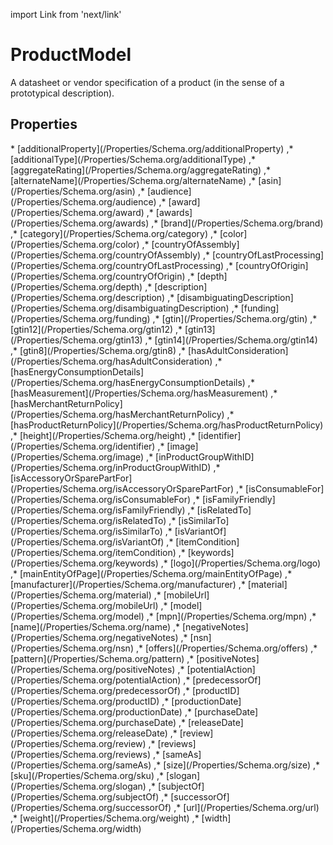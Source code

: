 import Link from 'next/link'

# ProductModel

A datasheet or vendor specification of a product (in the sense of a prototypical description).

## Properties

<Grid>
* [additionalProperty](/Properties/Schema.org/additionalProperty)
,* [additionalType](/Properties/Schema.org/additionalType)
,* [aggregateRating](/Properties/Schema.org/aggregateRating)
,* [alternateName](/Properties/Schema.org/alternateName)
,* [asin](/Properties/Schema.org/asin)
,* [audience](/Properties/Schema.org/audience)
,* [award](/Properties/Schema.org/award)
,* [awards](/Properties/Schema.org/awards)
,* [brand](/Properties/Schema.org/brand)
,* [category](/Properties/Schema.org/category)
,* [color](/Properties/Schema.org/color)
,* [countryOfAssembly](/Properties/Schema.org/countryOfAssembly)
,* [countryOfLastProcessing](/Properties/Schema.org/countryOfLastProcessing)
,* [countryOfOrigin](/Properties/Schema.org/countryOfOrigin)
,* [depth](/Properties/Schema.org/depth)
,* [description](/Properties/Schema.org/description)
,* [disambiguatingDescription](/Properties/Schema.org/disambiguatingDescription)
,* [funding](/Properties/Schema.org/funding)
,* [gtin](/Properties/Schema.org/gtin)
,* [gtin12](/Properties/Schema.org/gtin12)
,* [gtin13](/Properties/Schema.org/gtin13)
,* [gtin14](/Properties/Schema.org/gtin14)
,* [gtin8](/Properties/Schema.org/gtin8)
,* [hasAdultConsideration](/Properties/Schema.org/hasAdultConsideration)
,* [hasEnergyConsumptionDetails](/Properties/Schema.org/hasEnergyConsumptionDetails)
,* [hasMeasurement](/Properties/Schema.org/hasMeasurement)
,* [hasMerchantReturnPolicy](/Properties/Schema.org/hasMerchantReturnPolicy)
,* [hasProductReturnPolicy](/Properties/Schema.org/hasProductReturnPolicy)
,* [height](/Properties/Schema.org/height)
,* [identifier](/Properties/Schema.org/identifier)
,* [image](/Properties/Schema.org/image)
,* [inProductGroupWithID](/Properties/Schema.org/inProductGroupWithID)
,* [isAccessoryOrSparePartFor](/Properties/Schema.org/isAccessoryOrSparePartFor)
,* [isConsumableFor](/Properties/Schema.org/isConsumableFor)
,* [isFamilyFriendly](/Properties/Schema.org/isFamilyFriendly)
,* [isRelatedTo](/Properties/Schema.org/isRelatedTo)
,* [isSimilarTo](/Properties/Schema.org/isSimilarTo)
,* [isVariantOf](/Properties/Schema.org/isVariantOf)
,* [itemCondition](/Properties/Schema.org/itemCondition)
,* [keywords](/Properties/Schema.org/keywords)
,* [logo](/Properties/Schema.org/logo)
,* [mainEntityOfPage](/Properties/Schema.org/mainEntityOfPage)
,* [manufacturer](/Properties/Schema.org/manufacturer)
,* [material](/Properties/Schema.org/material)
,* [mobileUrl](/Properties/Schema.org/mobileUrl)
,* [model](/Properties/Schema.org/model)
,* [mpn](/Properties/Schema.org/mpn)
,* [name](/Properties/Schema.org/name)
,* [negativeNotes](/Properties/Schema.org/negativeNotes)
,* [nsn](/Properties/Schema.org/nsn)
,* [offers](/Properties/Schema.org/offers)
,* [pattern](/Properties/Schema.org/pattern)
,* [positiveNotes](/Properties/Schema.org/positiveNotes)
,* [potentialAction](/Properties/Schema.org/potentialAction)
,* [predecessorOf](/Properties/Schema.org/predecessorOf)
,* [productID](/Properties/Schema.org/productID)
,* [productionDate](/Properties/Schema.org/productionDate)
,* [purchaseDate](/Properties/Schema.org/purchaseDate)
,* [releaseDate](/Properties/Schema.org/releaseDate)
,* [review](/Properties/Schema.org/review)
,* [reviews](/Properties/Schema.org/reviews)
,* [sameAs](/Properties/Schema.org/sameAs)
,* [size](/Properties/Schema.org/size)
,* [sku](/Properties/Schema.org/sku)
,* [slogan](/Properties/Schema.org/slogan)
,* [subjectOf](/Properties/Schema.org/subjectOf)
,* [successorOf](/Properties/Schema.org/successorOf)
,* [url](/Properties/Schema.org/url)
,* [weight](/Properties/Schema.org/weight)
,* [width](/Properties/Schema.org/width)

</Grid>

